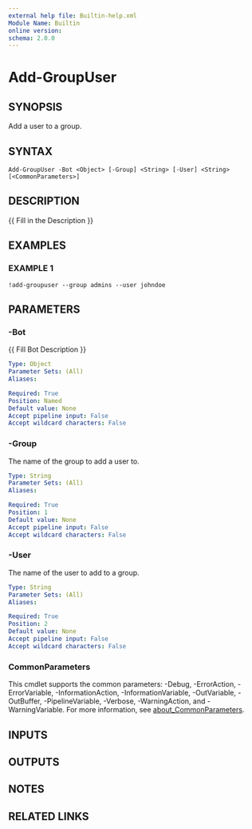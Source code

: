 ```yaml
---
external help file: Builtin-help.xml
Module Name: Builtin
online version:
schema: 2.0.0
---
```


# Add-GroupUser

## SYNOPSIS
Add a user to a group.

## SYNTAX

```
Add-GroupUser -Bot <Object> [-Group] <String> [-User] <String> [<CommonParameters>]
```

## DESCRIPTION
{{ Fill in the Description }}

## EXAMPLES

### EXAMPLE 1
```
!add-groupuser --group admins --user johndoe
```

## PARAMETERS

### -Bot
{{ Fill Bot Description }}

```yaml
Type: Object
Parameter Sets: (All)
Aliases:

Required: True
Position: Named
Default value: None
Accept pipeline input: False
Accept wildcard characters: False
```

### -Group
The name of the group to add a user to.

```yaml
Type: String
Parameter Sets: (All)
Aliases:

Required: True
Position: 1
Default value: None
Accept pipeline input: False
Accept wildcard characters: False
```

### -User
The name of the user to add to a group.

```yaml
Type: String
Parameter Sets: (All)
Aliases:

Required: True
Position: 2
Default value: None
Accept pipeline input: False
Accept wildcard characters: False
```

### CommonParameters
This cmdlet supports the common parameters: -Debug, -ErrorAction, -ErrorVariable, -InformationAction, -InformationVariable, -OutVariable, -OutBuffer, -PipelineVariable, -Verbose, -WarningAction, and -WarningVariable. For more information, see [about_CommonParameters](http://go.microsoft.com/fwlink/?LinkID=113216).

## INPUTS

## OUTPUTS

## NOTES

## RELATED LINKS

